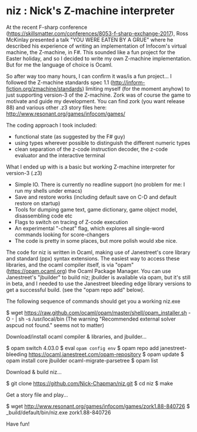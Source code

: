 
# niz : Nick's Z-machine interpreter


At the recent F-sharp conference (https://skillsmatter.com/conferences/8053-f-sharp-exchange-2017), Ross McKinlay presented a talk "YOU WERE EATEN BY A GRUE" where he described his experience of writing an implementation of Infocom's virtual machine, the Z-machine, in F#. This sounded like a fun project for the Easter holiday, and so I decided to write my own Z-machine implementation. But for me the language of choice is Ocaml.


So after way too many hours, I can confirm it was/is a fun project... I followed the Z-machine standards spec 1.1 (http://inform-fiction.org/zmachine/standards) limiting myself (for the moment anyhow) to just supporting version-3 of the Z-machine. Zork was of course the game to motivate and guide my development. You can find zork (you want release 88) and various other .z3 story files here: http://www.resonant.org/games/infocom/games/


The coding approach I took included:
- functional state (as suggested by the F# guy)
- using types wherever possible to distinguish the different numeric types
- clean separation of the z-code instruction decoder, the z-code evaluator and the interactive terminal

What I ended up with is a basic but working Z-machine interpreter for version-3 (.z3)

- Simple IO. There is currently no readline support (no problem for me: I run my shells under emacs)
- Save and restore works (including default save on C-D and default restore on startup)
- Tools for dumping game text, game dictionary, game object model, disassembling code etc
- Flags to switch on tracing of Z-code execution
- An experimental "-cheat" flag, which explores all single-word commands looking for score-changers
- The code is pretty in some places, but more polish would xbe nice.


The code for niz is written in Ocaml, making use of Janestreet's core library and standard (ppx) syntax extensions. The easiest way to access these libraries, and the ocaml compiler itself, is via "opam" (https://opam.ocaml.org) the Ocaml Package Manager. You can use Janestreet's "jbuilder" to build niz; jbuilder is available via opam, but it's still in beta, and I needed to use the Janestreet bleeding edge library versions to get a successful build. (see the "opam repo add" below).


The following sequence of commands should get you a working niz.exe


$ wget https://raw.github.com/ocaml/opam/master/shell/opam_installer.sh -O - | sh -s /usr/local/bin
(The warning "Recommended external solver aspcud not found." seems not to matter)


Download/install ocaml compiler & libraries, and jbuilder...

$ opam switch 4.03.0
$ eval `opam config env`
$ opam repo add janestreet-bleeding https://ocaml.janestreet.com/opam-repository
$ opam update
$ opam install core jbuilder ocaml-migrate-parsetree
$ opam list 


Download & build niz...

$ git clone https://github.com/Nick-Chapman/niz.git
$ cd niz
$ make


Get a story file and play...

$ wget http://www.resonant.org/games/infocom/games/zork1.88-840726
$ _build/default/bin/niz.exe zork1.88-840726 


Have fun!
